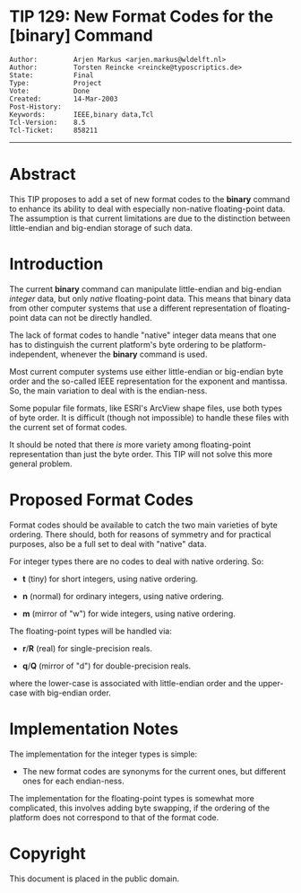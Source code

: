# TIP 129: New Format Codes for the [binary] Command
	Author:         Arjen Markus <arjen.markus@wldelft.nl>
	Author:         Torsten Reincke <reincke@typoscriptics.de>
	State:          Final
	Type:           Project
	Vote:           Done
	Created:        14-Mar-2003
	Post-History:   
	Keywords:       IEEE,binary data,Tcl
	Tcl-Version:    8.5
	Tcl-Ticket:     858211
-----

# Abstract

This TIP proposes to add a set of new format codes to the **binary**
command to enhance its ability to deal with especially non-native
floating-point data.  The assumption is that current limitations are
due to the distinction between little-endian and big-endian storage of
such data.

# Introduction

The current **binary** command can manipulate little-endian and
big-endian _integer_ data, but only _native_ floating-point data.
This means that binary data from other computer systems that use a
different representation of floating-point data can not be directly
handled.

The lack of format codes to handle "native" integer data means that
one has to distinguish the current platform's byte ordering to be
platform-independent, whenever the **binary** command is used.

Most current computer systems use either little-endian or big-endian
byte order and the so-called IEEE representation for the exponent and
mantissa.  So, the main variation to deal with is the endian-ness.

Some popular file formats, like ESRI's ArcView shape files, use both
types of byte order.  It is difficult \(though not impossible\) to
handle these files with the current set of format codes.

It should be noted that there _is_ more variety among floating-point
representation than just the byte order.  This TIP will not solve this
more general problem.

# Proposed Format Codes

Format codes should be available to catch the two main varieties of
byte ordering.  There should, both for reasons of symmetry and for
practical purposes, also be a full set to deal with "native" data.

For integer types there are no codes to deal with native ordering. So:

 * **t** \(tiny\) for short integers, using native ordering.

 * **n** \(normal\) for ordinary integers, using native ordering.

 * **m** \(mirror of "w"\) for wide integers, using native ordering.

The floating-point types will be handled via:

 * **r**/**R** \(real\) for single-precision reals.

 * **q**/**Q** \(mirror of "d"\) for double-precision reals.

where the lower-case is associated with little-endian order and the
upper-case with big-endian order.

# Implementation Notes

The implementation for the integer types is simple:

 * The new format codes are synonyms for the current ones, but
   different ones for each endian-ness.

The implementation for the floating-point types is somewhat more
complicated, this involves adding byte swapping, if the ordering of
the platform does not correspond to that of the format code.

# Copyright

This document is placed in the public domain.

